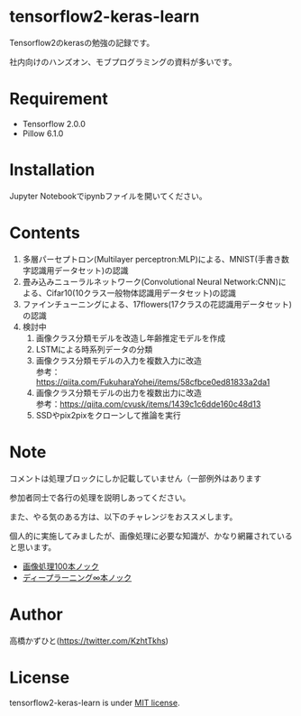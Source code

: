 # tensorflow2-keras-learn
 Tensorflow2のkerasの勉強の記録です。
 
 社内向けのハンズオン、モブプログラミングの資料が多いです。

# Requirement
 
* Tensorflow 2.0.0
* Pillow 6.1.0
 
# Installation
 
Jupyter Notebookでipynbファイルを開いてください。

# Contents

1. 多層パーセプトロン(Multilayer perceptron:MLP)による、MNIST(手書き数字認識用データセット)の認識
1. 畳み込みニューラルネットワーク(Convolutional Neural Network:CNN)による、Cifar10(10クラス一般物体認識用データセット)の認識
1. ファインチューニングによる、17flowers(17クラスの花認識用データセット)の認識
1. 検討中
    1. 画像クラス分類モデルを改造し年齢推定モデルを作成
    1. LSTMによる時系列データの分類
    1. 画像クラス分類モデルの入力を複数入力に改造<br>参考：https://qiita.com/FukuharaYohei/items/58cfbce0ed81833a2da1
    1. 画像クラス分類モデルの出力を複数出力に改造<br>参考：https://qiita.com/cvusk/items/1439c1c6dde160c48d13
    1. SSDやpix2pixをクローンして推論を実行

# Note

コメントは処理ブロックにしか記載していません（一部例外はあります

参加者同士で各行の処理を説明しあってください。

また、やる気のある方は、以下のチャレンジをおススメします。

個人的に実施してみましたが、画像処理に必要な知識が、かなり網羅されていると思います。

* [画像処理100本ノック](https://github.com/yoyoyo-yo/Gasyori100knock)
* [ディープラーニング∞本ノック](https://github.com/yoyoyo-yo/DeepLearningMugenKnock)
 
# Author
高橋かずひと(https://twitter.com/KzhtTkhs)
 
# License 
tensorflow2-keras-learn is under [MIT license](https://en.wikipedia.org/wiki/MIT_License).
